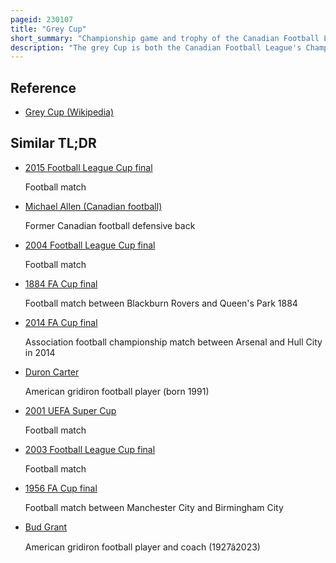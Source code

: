 ```yaml
---
pageid: 230107
title: "Grey Cup"
short_summary: "Championship game and trophy of the Canadian Football League"
description: "The grey Cup is both the Canadian Football League's Championship Game and the Trophy awarded to the victorious Team that plays in the namesake Competition of professional Canadian Football. The Game is contested between the Winners of the Cfl East and west divisional Playoffs and is one of the largest sporting Events on canadian Television. The Toronto Argonauts have the most grey Cup Wins since 1909 while the Edmonton Elks have the most grey Cup Wins since 1958. The latest, the 110th Grey Cup, took Place in Hamilton, Ontario, on November 19, 2023, when the Montreal Alouettes defeated the Winnipeg Blue Bombers 28–24."
---
```


## Reference

- [Grey Cup (Wikipedia)](https://en.wikipedia.org/?curid=230107)

## Similar TL;DR

- [2015 Football League Cup final](/tldr/en/2015-football-league-cup-final)

  Football match

- [Michael Allen (Canadian football)](/tldr/en/michael-allen-canadian-football)

  Former Canadian football defensive back

- [2004 Football League Cup final](/tldr/en/2004-football-league-cup-final)

  Football match

- [1884 FA Cup final](/tldr/en/1884-fa-cup-final)

  Football match between Blackburn Rovers and Queen's Park 1884

- [2014 FA Cup final](/tldr/en/2014-fa-cup-final)

  Association football championship match between Arsenal and Hull City in 2014

- [Duron Carter](/tldr/en/duron-carter)

  American gridiron football player (born 1991)

- [2001 UEFA Super Cup](/tldr/en/2001-uefa-super-cup)

  Football match

- [2003 Football League Cup final](/tldr/en/2003-football-league-cup-final)

  Football match

- [1956 FA Cup final](/tldr/en/1956-fa-cup-final)

  Football match between Manchester City and Birmingham City

- [Bud Grant](/tldr/en/bud-grant)

  American gridiron football player and coach (1927â2023)
